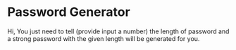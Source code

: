 # Password Generator

Hi, You just need to tell (provide input a number) the length of password and a strong password with the given length will be generated for you. 

